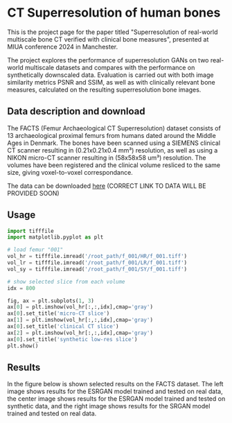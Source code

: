 # CT Superresolution of human bones

This is the project page for the paper titled "Superresolution of real-world multiscale bone CT verified with clinical bone measures", presented at MIUA conference 2024 in Manchester.

The project explores the performance of superresolution GANs on two real-world multiscale datasets and compares with the performance on synthetically downscaled data. Evaluation is carried out with both image similarity metrics PSNR and SSIM, as well as with clinically relevant bone measures, calculated on the resulting superresolution bone images.

## Data description and download

The FACTS (Femur Archaeological CT Superresolution) dataset consists of 13 archaeological proximal femurs from humans dated around the Middle Ages in Denmark. The bones have been scanned using a SIEMENS clinical CT scanner resulting in (0.21x0.21x0.4 mm³) resolution, as well as using a NIKON micro-CT scanner resulting in (58x58x58 um³) resolution. The volumes have been registered and the clinical volume resliced to the same size, giving voxel-to-voxel correspondance.

The data can be downloaded [here](https://github.com/phialosophy10/BoneSuperResolution) (CORRECT LINK TO DATA WILL BE PROVIDED SOON)

## Usage

```python
import tifffile
import matplotlib.pyplot as plt

# load femur "001"
vol_hr = tifffile.imread('/root_path/f_001/HR/f_001.tiff')
vol_lr = tifffile.imread('/root_path/f_001/LR/f_001.tiff')
vol_sy = tifffile.imread('/root_path/f_001/SY/f_001.tiff')

# show selected slice from each volume
idx = 800

fig, ax = plt.subplots(1, 3)
ax[0] = plt.imshow(vol_hr[:,:,idx],cmap='gray')
ax[0].set_title('micro-CT slice')
ax[1] = plt.imshow(vol_hr[:,:,idx],cmap='gray')
ax[0].set_title('clinical CT slice')
ax[2] = plt.imshow(vol_hr[:,:,idx],cmap='gray')
ax[0].set_title('synthetic low-res slice')
plt.show()


```

## Results
In the figure below is shown selected results on the FACTS dataset. The left image shows results for the ESRGAN model trained and tested on real data, the center image shows results for the ESRGAN model trained and tested on synthetic data, and the right image shows results for the SRGAN model trained and tested on real data.


